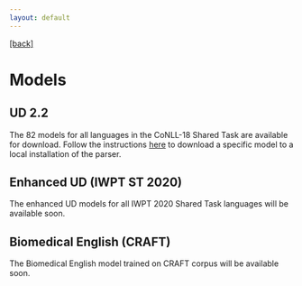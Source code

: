 ```yaml
---
layout: default
---
```


[[back]](index.html)

# Models

## UD 2.2

The 82 models for all languages in the CoNLL-18 Shared Task are available for download. Follow the instructions [here](install.html#download-the-models) to download a specific model to a local installation of the parser.

## Enhanced UD (IWPT ST 2020)

The enhanced UD models for all IWPT 2020 Shared Task languages will be available soon.

## Biomedical English (CRAFT)

The Biomedical English model trained on CRAFT corpus will be available soon.


